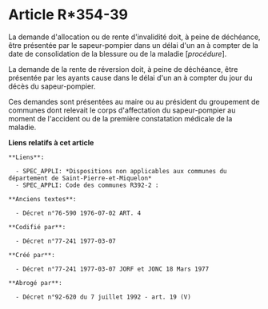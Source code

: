 # Article R*354-39

La demande d'allocation ou de rente d'invalidité doit, à peine de déchéance, être présentée par le sapeur-pompier dans un
délai d'un an à compter de la date de consolidation de la blessure ou de la maladie [*procédure*].

La demande de la rente de réversion doit, à peine de déchéance, être présentée par les ayants cause dans le délai d'un an à
compter du jour du décès du sapeur-pompier.

Ces demandes sont présentées au maire ou au président du groupement de communes dont relevait le corps d'affectation du
sapeur-pompier au moment de l'accident ou de la première constatation médicale de la maladie.

**Liens relatifs à cet article**

	**Liens**:

	  - SPEC_APPLI: *Dispositions non applicables aux communes du département de Saint-Pierre-et-Miquelon*
	  - SPEC_APPLI: Code des communes R392-2 :

	**Anciens textes**:

	  - Décret n°76-590 1976-07-02 ART. 4

	**Codifié par**:

	  - Décret n°77-241 1977-03-07

	**Créé par**:

	  - Décret n°77-241 1977-03-07 JORF et JONC 18 Mars 1977

	**Abrogé par**:

	  - Décret n°92-620 du 7 juillet 1992 - art. 19 (V)

